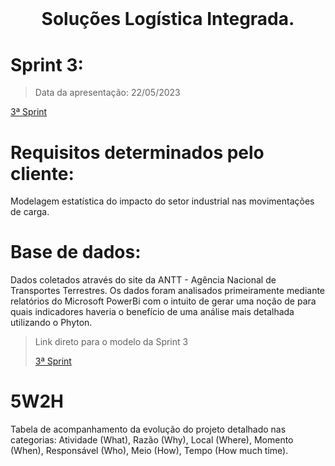 # <br id="inicio">

<h1 align="center">Soluções Logística Integrada. <br><sub> </h1></sub>
 <p align="center">
 
# Sprint 3:
>   Data da apresentação: 22/05/2023
<p><a href="https://app.powerbi.com/groups/d2d1e4cd-60fd-4730-9fdf-b5b82980116e/reports/f40a3bd1-4a78-4fcd-bf55-17c647218909?context=Annotate&ctid=cf72e2bd-7a2b-4783-bdeb-39d57b07f76f&pbi_source=mobile_android">3ª Sprint</a></p>

# Requisitos determinados pelo cliente:
 
Modelagem estatística do impacto do setor industrial nas movimentações de carga.


# Base de dados:
Dados coletados através do site da ANTT - Agência Nacional de Transportes Terrestres. Os dados foram analisados primeiramente mediante relatórios do Microsoft PowerBi com o intuito de gerar uma noção de para quais indicadores haveria o benefício de uma análise mais detalhada utilizando o Phyton. 

> Link direto para o modelo da Sprint 3 <p><a href="Link">3ª Sprint</a></p> 

# 5W2H

Tabela de acompanhamento da evolução do projeto detalhado nas categorias: Atividade (What), Razão (Why), Local (Where), Momento (When), Responsável (Who), Meio (How), Tempo (How much time).

